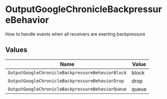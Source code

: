 # OutputGoogleChronicleBackpressureBehavior

How to handle events when all receivers are exerting backpressure


## Values

| Name                                             | Value                                            |
| ------------------------------------------------ | ------------------------------------------------ |
| `OutputGoogleChronicleBackpressureBehaviorBlock` | block                                            |
| `OutputGoogleChronicleBackpressureBehaviorDrop`  | drop                                             |
| `OutputGoogleChronicleBackpressureBehaviorQueue` | queue                                            |